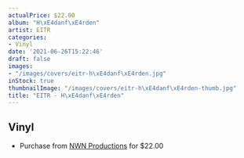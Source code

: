 ```yaml
---
actualPrice: $22.00
album: "H\xE4danf\xE4rden"
artist: EITR
categories:
- Vinyl
date: '2021-06-26T15:22:46'
draft: false
images:
- "/images/covers/eitr-h\xE4danf\xE4rden.jpg"
inStock: true
thumbnailImage: "/images/covers/eitr-h\xE4danf\xE4rden-thumb.jpg"
title: "EITR - H\xE4danf\xE4rden"
---
```


## Vinyl
* Purchase from [NWN Productions](http://shop.nwnprod.com/index.php?route=product/product&path=75&product_id=10281&sort=pd.name&order=ASC) for $22.00
